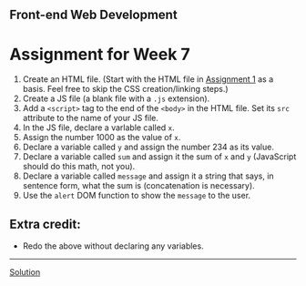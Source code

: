 ## Front-end Web Development

# Assignment for Week 7

1.  Create an HTML file. (Start with the HTML file in [Assignment 1](../class1/assignment.md) as a basis. Feel free to skip the CSS creation/linking steps.)
2.  Create a JS file (a blank file with a `.js` extension).
3.  Add a `<script>` tag to the end of the `<body>` in the HTML file. Set its `src` attribute to the name of your JS file.
4.  In the JS file, declare a varlable called `x`.
5.  Assign the number 1000 as the value of `x`.
6.  Declare a variable called `y` and assign the number 234 as its value.
7.  Declare a variable called `sum` and assign it the sum of `x` and `y` (JavaScript should do this math, not you).
8.  Declare a variable called `message` and assign it a string that says, in sentence form, what the sum is (concatenation is necessary).
9.  Use the `alert` DOM function to show the `message` to the user.

## Extra credit:

*   Redo the above without declaring any variables.

* * *

[Solution](http://jeffreyatw.github.io/fwd/series8/class4/solution/)
